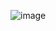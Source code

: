  ![image](https://github.com/Wandy-Parzy/Wandy_p2_ap2/assets/112360996/eaf217ac-ac81-4ecd-8715-d8150df7cf33)
